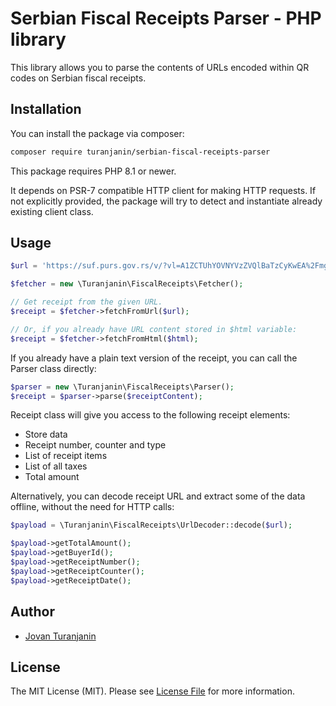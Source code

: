 # Serbian Fiscal Receipts Parser - PHP library

This library allows you to parse the contents of URLs encoded within QR codes on Serbian fiscal receipts.

## Installation

You can install the package via composer:

```bash
composer require turanjanin/serbian-fiscal-receipts-parser
```

This package requires PHP 8.1 or newer. 

It depends on PSR-7 compatible HTTP client for making HTTP requests. If not explicitly provided, 
the package will try to detect and instantiate already existing client class.

## Usage


```php
$url = 'https://suf.purs.gov.rs/v/?vl=A1ZCTUhYOVNYVzZVQlBaTzCyKwEA%2FmgAAMDh5AAAAAAAAAABhXchESoAAAAP3tYiO2%2BdI6Z5y2v4eC5wJTxirHDeiB1hqaKpgb%2FGvUy6yLkMNgZNqKxLqR40mK2cAfqZmKQ3%2BuCcTbec%2BQ3%2F9YY5EhTDP5HxDNhG%2FugU849FmvrVzP0sKecosSNL10dFtlH8Wgor2A2DDs8sHlmfmpokJnVcm24b%2BCz2bSCSl3HtzGRJ1w4Sw9hhdzsQ4WuPo%2FMEGMlmV8a%2Ffc7X05cWsDCHZoA5uPNWfN%2Bre8%2By5JETDJgRwNDFipYIdh0k62TMp5P0%2FzbCueIJJjas5IxAS9iIdpoTAIIl3eKwUZUWvEwtbGz5nkz52hw5%2Bmg50Uczx1SRifYq%2FEDt79xNkcceS0llpMyNdQ12TSYyL0UjMNymgGX4WPajSzPkQuFBcGLB%2BNLOn2AKLPJXa3B8b87eESXrcIbilNXS3zyr3eg4DIqcTVLXwHwcSh1WDmWKI2TFSu%2Bc6iORB11ln1kYbsEsuCoUegxRJR3RW4%2BkQz45%2Bbm4O5qWTCkDlZ73XHATWPn%2BpPfHP2Fh0Y0QK8gGxNiqrdbob3u0l8uaxKcEDaX%2F4HXnhMezvLEEwBNgWXDMn29uWYx9SWEvPrxV%2FLsIULQbE%2FlcvPeYIla63NhCyuEuGLIlwB2p%2B9O8x7sxD53fTMC7EKKRFUV13WBJS2N5%2BLUh33joYo8Qrc%2BNV2CqrtChYTftFukoKbQvCUKOYYIW0%2FA%3D';

$fetcher = new \Turanjanin\FiscalReceipts\Fetcher();

// Get receipt from the given URL. 
$receipt = $fetcher->fetchFromUrl($url);

// Or, if you already have URL content stored in $html variable:
$receipt = $fetcher->fetchFromHtml($html);
```


If you already have a plain text version of the receipt, you can call the Parser class directly:

```php
$parser = new \Turanjanin\FiscalReceipts\Parser();
$receipt = $parser->parse($receiptContent);
```


Receipt class will give you access to the following receipt elements:
- Store data
- Receipt number, counter and type
- List of receipt items
- List of all taxes
- Total amount


Alternatively, you can decode receipt URL and extract some of the data offline, without the need for HTTP calls:

```php
$payload = \Turanjanin\FiscalReceipts\UrlDecoder::decode($url);

$payload->getTotalAmount();
$payload->getBuyerId();
$payload->getReceiptNumber();
$payload->getReceiptCounter();
$payload->getReceiptDate();
```



## Author

- [Jovan Turanjanin](https://github.com/turanjanin)


## License

The MIT License (MIT). Please see [License File](LICENSE.md) for more information.
